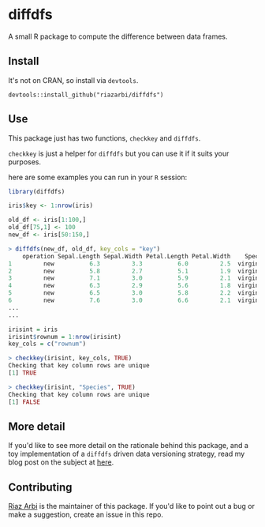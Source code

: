 # diffdfs

A small R package to compute the difference between data frames.

## Install

It's not on CRAN, so install via `devtools`.

`devtools::install_github("riazarbi/diffdfs")`

## Use

This package just has two functions, `checkkey` and `diffdfs`. 

`checkkey` is just a helper for `diffdfs` but you can use it if it suits your purposes.

here are some examples you can run in your `R` session:

```r
library(diffdfs)
```

```r
iris$key <- 1:nrow(iris)

old_df <- iris[1:100,]
old_df[75,1] <- 100
new_df <- iris[50:150,]
```

```r
> diffdfs(new_df, old_df, key_cols = "key")
    operation Sepal.Length Sepal.Width Petal.Length Petal.Width    Species key
1         new          6.3         3.3          6.0         2.5  virginica 101
2         new          5.8         2.7          5.1         1.9  virginica 102
3         new          7.1         3.0          5.9         2.1  virginica 103
4         new          6.3         2.9          5.6         1.8  virginica 104
5         new          6.5         3.0          5.8         2.2  virginica 105
6         new          7.6         3.0          6.6         2.1  virginica 106
...
...
```


```r
irisint = iris
irisint$rownum = 1:nrow(irisint)
key_cols = c("rownum")
```

```r
> checkkey(irisint, key_cols, TRUE)
Checking that key column rows are unique
[1] TRUE
```

```r
> checkkey(irisint, "Species", TRUE)
Checking that key column rows are unique
[1] FALSE
```

## More detail

If you'd like to see more detail on the rationale behind this package, and a toy implementation of a `diffdfs` driven data versioning strategy, read my blog post on the subject at [here](https://riazarbi.github.io/dev/diffing-dataframes-r/).

## Contributing

[Riaz Arbi](https://github.com/riazarbi) is the maintainer of this package. If you'd like to point out a bug or make a suggestion, create an issue in this repo.

